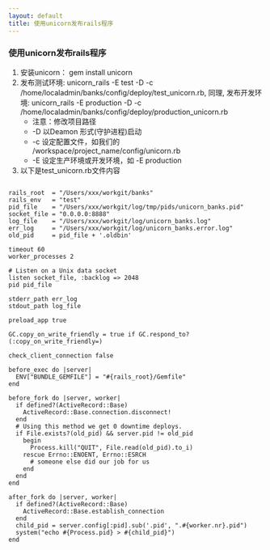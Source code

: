 ```yaml
---
layout: default
title: 使用unicorn发布rails程序
---
```


### 使用unicorn发布rails程序
1. 安装unicorn： gem install unicorn
2. 发布测试环境:
   unicorn_rails -E test -D -c /home/localadmin/banks/config/deploy/test_unicorn.rb,
   同理, 发布开发环境:
   unicorn_rails -E production -D -c /home/localadmin/banks/config/deploy/production_unicorn.rb
   * 注意：修改项目路径
   * -D 以Deamon 形式(守护进程)启动
   * -c 设定配置文件，如我们的 /workspace/project_name/config/unicorn.rb
   * -E 设定生产环境或开发环境，如 -E production
3. 以下是test_unicorn.rb文件内容  
<pre>
<code>
rails_root  = "/Users/xxx/workgit/banks"
rails_env   = "test"
pid_file    = "/Users/xxx/workgit/log/tmp/pids/unicorn_banks.pid"
socket_file = "0.0.0.0:8888"
log_file    = "/Users/xxx/workgit/log/unicorn_banks.log"
err_log     = "/Users/xxx/workgit/log/unicorn_banks.error.log"
old_pid     = pid_file + '.oldbin'

timeout 60
worker_processes 2

# Listen on a Unix data socket
listen socket_file, :backlog => 2048
pid pid_file

stderr_path err_log
stdout_path log_file

preload_app true

GC.copy_on_write_friendly = true if GC.respond_to?(:copy_on_write_friendly=)

check_client_connection false

before_exec do |server|
  ENV["BUNDLE_GEMFILE"] = "#{rails_root}/Gemfile"
end

before_fork do |server, worker|
  if defined?(ActiveRecord::Base)
    ActiveRecord::Base.connection.disconnect!
  end
  # Using this method we get 0 downtime deploys.
  if File.exists?(old_pid) && server.pid != old_pid
    begin
      Process.kill("QUIT", File.read(old_pid).to_i)
    rescue Errno::ENOENT, Errno::ESRCH
      # someone else did our job for us
    end
  end
end

after_fork do |server, worker|
  if defined?(ActiveRecord::Base)
    ActiveRecord::Base.establish_connection
  end
  child_pid = server.config[:pid].sub('.pid', ".#{worker.nr}.pid")
  system("echo #{Process.pid} > #{child_pid}")
end
</code>
</pre>